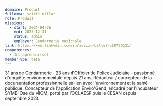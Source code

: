 ```yaml
---
domaine: Produit
fullname: Soizic Billet
role: Produit
missions:
  - start: 2024-04-26
    end: 2025-12-31
    status: admin
    employer: Gendarmerie nationale
link: https://www.linkedin.com/in/soizic-billet-b28785151/
competences:
  - Intrapreneur(se)
memberType: beta
---
```

31 ans de Gendarmerie - 23 ans d'Officier de Police Judiciaire - passionné d'enquête environnementale depuis 21 ans. Rédacteur / concepteur de la documentation professionnelle en lien avec l'environnement et la santé publique. Concepteur de l'application Enviro'Gend, encadré par l'incubateur SYMBI'Ose du MIOM, porté par l'OCLAESP puis le CESAN depuis septembre 2023. 

